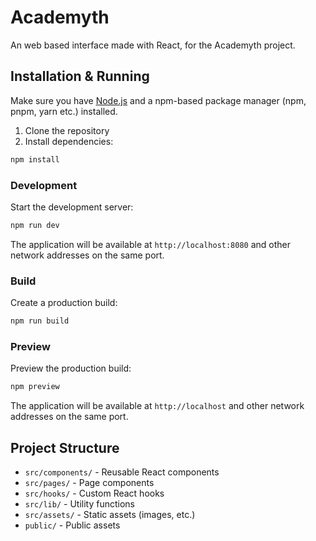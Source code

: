 # Academyth

An web based interface made with React, for the Academyth project.

## Installation & Running

Make sure you have [Node.js](https://nodejs.org/) and a npm-based package manager (npm, pnpm, yarn etc.) installed.

1. Clone the repository
2. Install dependencies:

```bash
npm install
```

### Development

Start the development server:

```bash
npm run dev
```

The application will be available at `http://localhost:8080` and other network addresses on the same port.

### Build

Create a production build:

```bash
npm run build
```

### Preview

Preview the production build:

```bash
npm preview
```

The application will be available at `http://localhost` and other network addresses on the same port.

## Project Structure

- `src/components/` - Reusable React components
- `src/pages/` - Page components
- `src/hooks/` - Custom React hooks
- `src/lib/` - Utility functions
- `src/assets/` - Static assets (images, etc.)
- `public/` - Public assets
